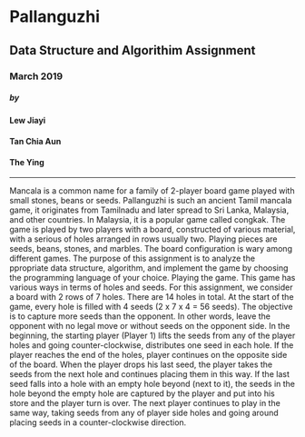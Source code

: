 # Pallanguzhi

## Data Structure and Algorithim Assignment

### March 2019

##### by

#### Lew Jiayi

#### Tan Chia Aun

#### The Ying

---

<div styel="text-align: justify">
Mancala is a common name for a family of 2-player board game played with small stones, beans or seeds. Pallanguzhi is such an ancient Tamil mancala game, it originates from Tamilnadu and later spread to Sri Lanka, Malaysia, and other countries. In Malaysia, it is a popular game called congkak. The game is played by two players with a board, constructed of various material, with a serious of holes arranged in rows usually two. Playing pieces are seeds, beans, stones, and marbles. The board configuration is wary among different games. The purpose of this assignment is to analyze the  ppropriate data structure, algorithm, and implement the game by choosing the programming language of your choice. Playing the game. This game has various ways in terms of holes and seeds. For this assignment, we consider a board with 2 rows of 7 holes. There are 14 holes in total. At the start of the game, every hole is filled with 4 seeds (2 x 7 x 4 = 56 seeds). The objective is to capture more seeds than the opponent. In other words, leave the opponent with no legal move or without seeds on the opponent side. In the beginning, the starting player (Player 1) lifts the seeds from any of the player holes and going counter-clockwise, distributes one seed in each hole. If the player reaches the end of the holes, player continues on the opposite side of the board. When the player drops his last seed, the player takes the seeds from the next hole and continues placing them in this way. If the last seed falls into a hole with an empty hole beyond (next to it), the seeds in the hole beyond the empty hole are captured by the player and put into his store and the player turn is over. The next player continues to play in the same way, taking seeds from any of player side holes and going around placing seeds in a counter-clockwise direction.

</div>
